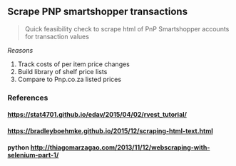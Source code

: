 ## Scrape PNP smartshopper transactions

> Quick feasibility check to scrape html of PnP Smartshopper accounts for transaction values

*Reasons*
1. Track costs of per item price changes
2. Build library of shelf price lists
3. Compare to Pnp.co.za listed prices

### References
#### https://stat4701.github.io/edav/2015/04/02/rvest_tutorial/
#### https://bradleyboehmke.github.io/2015/12/scraping-html-text.html
#### python http://thiagomarzagao.com/2013/11/12/webscraping-with-selenium-part-1/
